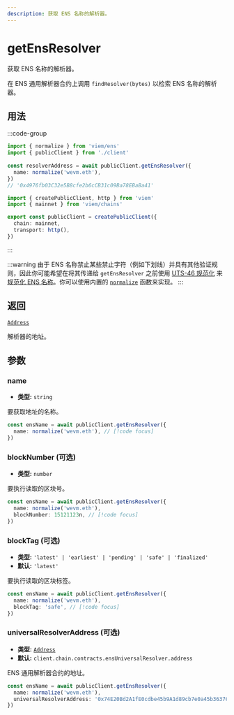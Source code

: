 ```yaml
---
description: 获取 ENS 名称的解析器。
---
```


# getEnsResolver

获取 ENS 名称的解析器。

在 ENS 通用解析器合约上调用 `findResolver(bytes)` 以检索 ENS 名称的解析器。

## 用法

:::code-group

```ts [example.ts]
import { normalize } from 'viem/ens'
import { publicClient } from './client'
 
const resolverAddress = await publicClient.getEnsResolver({
  name: normalize('wevm.eth'),
})
// '0x4976fb03C32e5B8cfe2b6cCB31c09Ba78EBaBa41'
```

```ts [client.ts]
import { createPublicClient, http } from 'viem'
import { mainnet } from 'viem/chains'

export const publicClient = createPublicClient({
  chain: mainnet,
  transport: http(),
})
```

:::

:::warning
由于 ENS 名称禁止某些禁止字符（例如下划线）并具有其他验证规则，因此你可能希望在将其传递给 `getEnsResolver` 之前使用 [UTS-46 规范化](https://unicode.org/reports/tr46) 来 [规范化 ENS 名称](https://docs.ens.domains/contract-api-reference/name-processing#normalising-names)。你可以使用内置的 [`normalize`](/docs/ens/utilities/normalize) 函数来实现。
:::

## 返回

[`Address`](/docs/glossary/types#address)

解析器的地址。

## 参数

### name

- **类型:** `string`

要获取地址的名称。

```ts
const ensName = await publicClient.getEnsResolver({
  name: normalize('wevm.eth'), // [!code focus]
})
```

### blockNumber (可选)

- **类型:** `number`

要执行读取的区块号。

```ts
const ensName = await publicClient.getEnsResolver({
  name: normalize('wevm.eth'),
  blockNumber: 15121123n, // [!code focus]
})
```

### blockTag (可选)

- **类型:** `'latest' | 'earliest' | 'pending' | 'safe' | 'finalized'`
- **默认:** `'latest'`

要执行读取的区块标签。

```ts
const ensName = await publicClient.getEnsResolver({
  name: normalize('wevm.eth'),
  blockTag: 'safe', // [!code focus]
})
```

### universalResolverAddress (可选)

- **类型:** [`Address`](/docs/glossary/types#address)
- **默认:** `client.chain.contracts.ensUniversalResolver.address`

ENS 通用解析器合约的地址。

```ts
const ensName = await publicClient.getEnsResolver({
  name: normalize('wevm.eth'),
  universalResolverAddress: '0x74E20Bd2A1fE0cdbe45b9A1d89cb7e0a45b36376', // [!code focus]
})
```